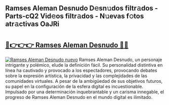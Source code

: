 ## Ramses Aleman Desnudo D𝚎sn𝚞dos filtr𝚊dos - Parts-cQ2 Vid𝚎os filtr𝚊dos - N𝚞evas f𝚘tos atr𝚊ctivas OaJRi

# <h2><a href="http://mbbhab.tromn.icu/?c=Ramses+Aleman+Desnudo">🔗👉👉👉 Ramses Aleman Desnudo 🔗🔗</a></h2>

[![Ramses Aleman Desnudo nuevo](https://i.imgur.com/pEAQMta.gif)](http://mbbhab.tromn.icu/?c=Ramses+Aleman+Desnudo)
Ramses Aleman Desnudo, un personaje intrigante y polémico, elude la definición fácil. Su personalidad distintiva en línea ha cautivado y provocado a los espectadores, provocando debates sobre la expresión artística, la privacidad y las complejidades de las comunidades virtuales. A pesar de la ambigüedad de sus objetivos futuros, su papel en la configuración de la esfera digital es incuestionable. Impulsado por una determinación inquebrantable y un carisma innegable, el progreso de Ramses Aleman Desnudo en el mundo digital es ilimitado.
